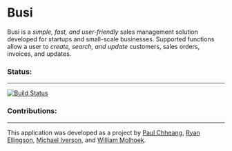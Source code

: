 # Busi 

Busi is a *simple, fast, and user-friendly* sales management solution developed for startups and small-scale businesses. Supported functions allow a user to *create, search, and update* customers, sales orders, invoices, and updates.



### Status:
---
[![Build Status](https://travis-ci.com/RyanEllingson/Busi.png?branch=master)](https://travis-ci.com/RyanEllingson/Busi)


### Contributions:
---
This application was developed as a project by [Paul Chheang](https://github.com/paul-kh), [Ryan Ellingson](https://github.com/RyanEllingson), [Michael Iverson](https://github.com/ivers523), and [William Molhoek](https://github.com/wmolhoek).
                                                

